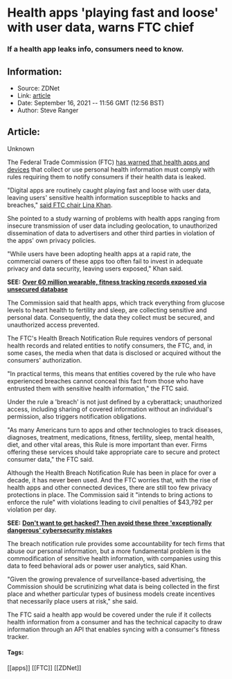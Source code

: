 # Health apps 'playing fast and loose' with user data, warns FTC chief
### If a health app leaks info, consumers need to know.

## Information:
+ Source: ZDNet
+ Link: [article](https://www.zdnet.com/article/health-apps-playing-fast-and-loose-with-user-data-warns-ftc-chief/)
+ Date: September 16, 2021 -- 11:56 GMT (12:56 BST)
+ Author: Steve Ranger


## Article:
Unknown

The Federal Trade Commission (FTC) [has warned that health apps and devices](https://www.ftc.gov/news-events/press-releases/2021/09/ftc-warns-health-apps-connected-device-companies-comply-health) that collect or use personal health information must comply with rules requiring them to notify consumers if their health data is leaked.

"Digital apps are routinely caught playing fast and loose with user data, leaving users' sensitive health information susceptible to hacks and breaches," [said FTC chair Lina Khan](https://www.ftc.gov/system/files/documents/public_statements/1596360/remarks_of_chair_lina_m_khan_regarding_health_breach_notification_rule_policy_statement.pdf).


She pointed to a study warning of problems with health apps ranging from insecure transmission of user data including geolocation, to unauthorized dissemination of data to advertisers and other third parties in violation of the apps' own privacy policies.

"While users have been adopting health apps at a rapid rate, the commercial owners of these apps too often fail to invest in adequate privacy and data security, leaving users exposed," Khan said. 

**SEE:** [**Over 60 million wearable, fitness tracking records exposed via unsecured database**](https://www.zdnet.com/article/over-60-million-records-exposed-in-wearable-fitness-tracking-data-breach-via-unsecured-database/)

The Commission said that health apps, which track everything from glucose levels to heart health to fertility and sleep, are collecting sensitive and personal data. Consequently, the data they collect must be secured, and unauthorized access prevented.

The FTC's Health Breach Notification Rule requires vendors of personal health records and related entities to notify consumers, the FTC, and, in some cases, the media when that data is disclosed or acquired without the consumers' authorization. 






"In practical terms, this means that entities covered by the rule who have experienced breaches cannot conceal this fact from those who have entrusted them with sensitive health information," the FTC said.

Under the rule a 'breach' is not just defined by a cyberattack; unauthorized access, including sharing of covered information without an individual's permission, also triggers notification obligations. 

"As many Americans turn to apps and other technologies to track diseases, diagnoses, treatment, medications, fitness, fertility, sleep, mental health, diet, and other vital areas, this Rule is more important than ever. Firms offering these services should take appropriate care to secure and protect consumer data," the FTC said. 

Although the Health Breach Notification Rule has been in place for over a decade, it has never been used. And the FTC worries that, with the rise of health apps and other connected devices, there are still too few privacy protections in place. The Commission said it "intends to bring actions to enforce the rule" with violations leading to civil penalties of $43,792 per violation per day.

**SEE:** [**Don't want to get hacked? Then avoid these three 'exceptionally dangerous' cybersecurity mistakes**](https://www.zdnet.com/article/dont-want-to-get-hacked-then-avoid-these-three-exceptionally-dangerous-cybersecurity-mistakes/)

The breach notification rule provides some accountability for tech firms that abuse our personal information, but a more fundamental problem is the commodification of sensitive health information, with companies using this data to feed behavioral ads or power user analytics, said Khan. 

"Given the growing prevalence of surveillance-based advertising, the Commission should be scrutinizing what data is being collected in the first place and whether particular types of business models create incentives that necessarily place users at risk," she said.

The FTC said a health app would be covered under the rule if it collects health information from a consumer and has the technical capacity to draw information through an API that enables syncing with a consumer's fitness tracker.





#### Tags:
[[apps]] [[FTC]] [[ZDNet]]

